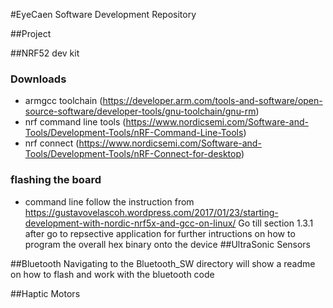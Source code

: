 #EyeCaen Software Development Repository

##Project 

##NRF52 dev kit 
### Downloads 
- armgcc toolchain (https://developer.arm.com/tools-and-software/open-source-software/developer-tools/gnu-toolchain/gnu-rm)
- nrf command line tools (https://www.nordicsemi.com/Software-and-Tools/Development-Tools/nRF-Command-Line-Tools)
- nrf connect (https://www.nordicsemi.com/Software-and-Tools/Development-Tools/nRF-Connect-for-desktop)

### flashing the board
- command line 
    follow the instruction from  https://gustavovelascoh.wordpress.com/2017/01/23/starting-development-with-nordic-nrf5x-and-gcc-on-linux/
    Go till section 1.3.1 after go to repsective application for further intructions on how to program the overall hex binary onto the device
##UltraSonic Sensors

##Bluetooth
    Navigating to the Bluetooth_SW directory will show a readme on how to flash and work with the bluetooth code

##Haptic Motors


